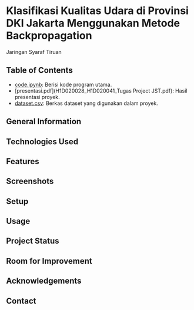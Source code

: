 # **Klasifikasi Kualitas Udara di Provinsi DKI Jakarta Menggunakan Metode Backpropagation**

Jaringan Syaraf Tiruan

## Table of Contents
- [code.ipynb](H1D020028_H1D020041_Klasifikasi_Backpropragation.ipynb): Berisi kode program utama.
- [presentasi.pdf](H1D020028_H1D020041_Tugas Project JST.pdf): Hasil presentasi proyek.
- [dataset.csv](dataset.csv): Berkas dataset yang digunakan dalam proyek.

## General Information
## Technologies Used
## Features
## Screenshots
## Setup
## Usage
## Project Status
## Room for Improvement
## Acknowledgements
## Contact
